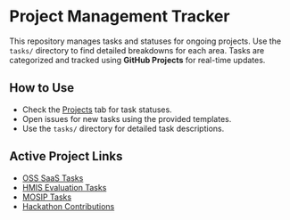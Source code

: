 # Project Management Tracker

This repository manages tasks and statuses for ongoing projects. Use the `tasks/` directory to find detailed breakdowns for each area. Tasks are categorized and tracked using **GitHub Projects** for real-time updates.

## How to Use
- Check the [Projects](https://github.com/your-repo/project-management-tracker/projects) tab for task statuses.
- Open issues for new tasks using the provided templates.
- Use the `tasks/` directory for detailed task descriptions.

## Active Project Links
- [OSS SaaS Tasks](tasks/OSS/SaaS.md)
- [HMIS Evaluation Tasks](tasks/HMIS/Evaluation.md)
- [MOSIP Tasks](tasks/MOSIP/Tasks.md)
- [Hackathon Contributions](tasks/other-tasks/Hackathon.md)
